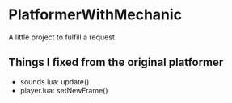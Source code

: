 # PlatformerWithMechanic
A little project to fulfill a request

## Things I fixed from the original platformer
* sounds.lua: update()
* player.lua: setNewFrame()